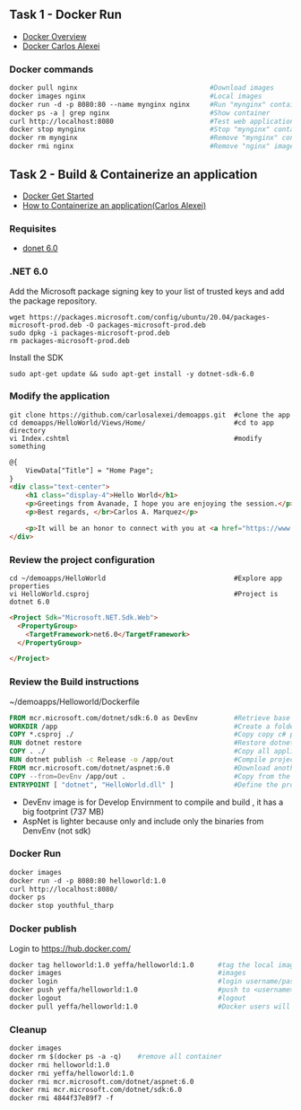 ## Task 1 - Docker Run

- [Docker Overview](https://docs.docker.com/get-started/overview/)
- [Docker Carlos Alexei](https://github.com/carlosalexei/aks-workshop/blob/main/content/labs/00.docker.md)

### Docker commands

```Dockerfile
docker pull nginx                                 #Download images
docker images nginx                               #Local images
docker run -d -p 8080:80 --name mynginx nginx     #Run "mynginx" container
docker ps -a | grep nginx                         #Show container
curl http://localhost:8080                        #Test web application
docker stop mynginx                               #Stop "mynginx" container
docker rm mynginx                                 #Remove "mynginx" container
docker rmi nginx                                  #Remove "nginx" image
```

## Task 2 - Build & Containerize an application

- [Docker Get Started](https://docs.docker.com/get-started/)
- [How to Containerize an application(Carlos Alexei)](https://github.com/carlosalexei/aks-workshop/blob/main/content/labs/00.docker.md)

### Requisites

- [donet 6.0](https://learn.microsoft.com/en-us/dotnet/core/install/linux-ubuntu#2004)

### .NET 6.0

Add the Microsoft package signing key to your list of trusted keys and add the package repository.

```Shell
wget https://packages.microsoft.com/config/ubuntu/20.04/packages-microsoft-prod.deb -O packages-microsoft-prod.deb
sudo dpkg -i packages-microsoft-prod.deb
rm packages-microsoft-prod.deb
```

Install the SDK

```Shell
sudo apt-get update && sudo apt-get install -y dotnet-sdk-6.0
```
### Modify the application

```Shell
git clone https://github.com/carlosalexei/demoapps.git  #clone the app
cd demoapps/HelloWorld/Views/Home/                      #cd to app directory
vi Index.cshtml                                         #modify something
```
```html
@{
    ViewData["Title"] = "Home Page";
}
<div class="text-center">
    <h1 class="display-4">Hello World</h1>
    <p>Greetings from Avanade, I hope you are enjoying the session.</p>
    <p>Best regards, </br>Carlos A. Marquez</p>

    <p>It will be an honor to connect with you at <a href="https://www.linkedin.com/in/carlosalexei/">LinkedIn</a>.</p>
</div>
```

### Review the project configuration


```Shell
cd ~/demoapps/HelloWorld                                #Explore app properties
vi HelloWorld.csproj                                    #Project is dotnet 6.0
```
```HTML
<Project Sdk="Microsoft.NET.Sdk.Web">
  <PropertyGroup>
    <TargetFramework>net6.0</TargetFramework>
  </PropertyGroup>

</Project>
```

### Review the Build instructions

~/demoapps/Helloworld/Dockerfile

```Dockerfile
FROM mcr.microsoft.com/dotnet/sdk:6.0 as DevEnv         #Retrieve base image that includes sdk
WORKDIR /app                                            #Create a folder
COPY *.csproj ./                                        #Copy copy c# project files
RUN dotnet restore                                      #Restore dotnet libraries for the project
COPY . ./                                               #Copy all application files
RUN dotnet publish -c Release -o /app/out               #Compile project and create production binaries
FROM mcr.microsoft.com/dotnet/aspnet:6.0                #Download another images with aspnet runtime
COPY --from=DevEnv /app/out .                           #Copy from the first image (DevEnv) only the binaries runtime (no libraries copied)
ENTRYPOINT [ "dotnet", "HelloWorld.dll" ]               #Define the process to be executed in the container
```

- DevEnv  image is for Develop Envirnment to compile and build , it has a big footprint (737 MB)
- AspNet is lighter because only and include only the binaries from DenvEnv (not sdk)

### Docker Run

```Dockerfile
docker images
docker run -d -p 8080:80 helloworld:1.0
curl http://localhost:8080/
docker ps
docker stop youthful_tharp
```
### Docker publish

Login to https://hub.docker.com/

```Dockerfile
docker tag helloworld:1.0 yeffa/helloworld:1.0      #tag the local image
docker images                                       #images
docker login                                        #login username/password
docker push yeffa/helloworld:1.0                    #push to <username>/<repository>
docker logout                                       #logout
docker pull yeffa/helloworld:1.0                    #Docker users will use docker pull
```

### Cleanup

```Dockerfile
docker images
docker rm $(docker ps -a -q)    #remove all container
docker rmi helloworld:1.0
docker rmi yeffa/helloworld:1.0
docker rmi mcr.microsoft.com/dotnet/aspnet:6.0
docker rmi mcr.microsoft.com/dotnet/sdk:6.0
docker rmi 4844f37e89f7 -f
```

